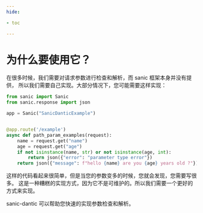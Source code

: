 ```yaml
---
hide:

- toc

---
```


# 为什么要使用它？

在很多时候，我们需要对请求参数进行检查和解析，而 sanic 框架本身并没有提供，
所以我们需要自己实现。大部分情况下，您可能需要这样实现：

```python
from sanic import Sanic
from sanic.response import json

app = Sanic("SanicDanticExample")


@app.route('/example')
async def path_param_examples(request):
    name = request.get("name")
    age = request.get("age")
    if not isinstance(name, str) or not isinstance(age, int):
        return json({"error": "parameter type error"})
    return json({"message": f"hello {name} are you {age} years old ?"})
```

这样的代码看起来很简单，但是当您的参数变多的时候，您就会发现，您需要写很多。
这是一种糟糕的实现方式，因为它不是可维护的。所以我们需要一个更好的方式来实现。

sanic-dantic 可以帮助您快速的实现参数检查和解析。